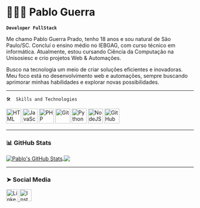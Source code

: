 # 👨🏻‍💻 Pablo Guerra  

**`Developer FullStack`**  

Me chamo Pablo Guerra Prado, tenho 18 anos e sou natural de São Paulo/SC. Concluí o ensino médio no IEBGAG, com curso técnico em informática. Atualmente, estou cursando Ciência da Computação na Unisosiesc e crio projetos Web & Automações.  

Busco na tecnologia um meio de criar soluções eficientes e inovadoras. Meu foco está no desenvolvimento web e automações, sempre buscando aprimorar minhas habilidades e explorar novas possibilidades.  

---

`🛠  Skills and Technologies`  

<p align="left">
  <img src="https://cdn.jsdelivr.net/gh/devicons/devicon@latest/icons/html5/html5-original.svg" title="HTML" width="40px"/>
  <img src="https://cdn.jsdelivr.net/gh/devicons/devicon@latest/icons/javascript/javascript-original.svg" title="JavaScript" width="40px"/>
  <img src="https://cdn.jsdelivr.net/gh/devicons/devicon@latest/icons/php/php-original.svg" title="PHP" width="40px"/>
  <img src="https://cdn.jsdelivr.net/gh/devicons/devicon@latest/icons/git/git-original.svg" title="Git" width="40px"/>
  <img src="https://cdn.jsdelivr.net/gh/devicons/devicon@latest/icons/python/python-original.svg" title="Python" width="40px"/>
  <img src="https://cdn.jsdelivr.net/gh/devicons/devicon/icons/nodejs/nodejs-original.svg" title="NodeJS" width="40px"/>
  <img src="https://cdn.jsdelivr.net/gh/devicons/devicon/icons/github/github-original.svg" title="GitHub" width="40px"/>
</p>  

---

###  📊 GitHub Stats  

<a href="https://github.com/xdevPablo/github-readme-stats">
  <img align="center" src="https://github-readme-stats.vercel.app/api?username=xdevPablo&show_icons=true&theme=dark&hide_border=true" alt="Pablo's GitHub Stats"/>
</a>  

<a href="https://github.com/xdevPablo/github-readme-stats">
  <img align="center" src="https://github-readme-stats.vercel.app/api/top-langs/?username=xdevPablo&layout=compact&theme=dark&hide_border=true"/>
</a>  

---

### ➤ Social Media  

<a href="https://www.linkedin.com/in/pablo-guerra-49968a33b/">
  <img src="https://cdn-icons-png.flaticon.com/512/174/174857.png" title="LinkedIn" width="32px"/>
</a>  

<a href="https://www.instagram.com/xdev.pablo__/">
  <img src="https://cdn-icons-png.flaticon.com/512/2111/2111463.png" title="Instagram" width="32px"/>
</a>  
